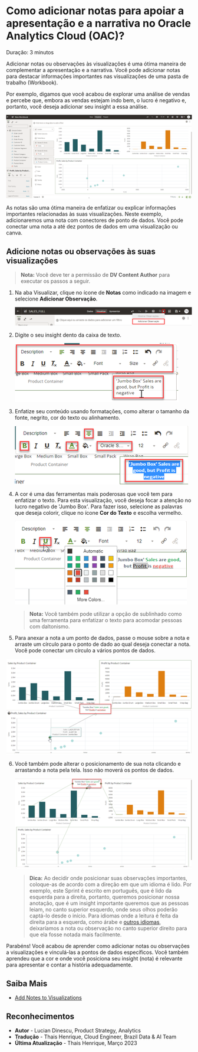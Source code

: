 # Como adicionar notas para apoiar a apresentação e a narrativa no Oracle Analytics Cloud (OAC)?

Duração: 3 minutos

Adicionar notas ou observações às visualizações é uma ótima maneira de complementar a apresentação e a narrativa. Você pode adicionar notas para destacar informações importantes nas visualizações de uma pasta de trabalho (Workbook).

Por exemplo, digamos que você acabou de explorar uma análise de vendas e percebe que, embora as vendas estejam indo bem, o lucro é negativo e, portanto, você deseja adicionar seu insight a essa análise.

   ![No Insights](images/sales-profit-by-product-container.png)

As notas são uma ótima maneira de enfatizar ou explicar informações importantes relacionadas às suas visualizações. Neste exemplo, adicionaremos uma nota com conectores de ponto de dados. Você pode conectar uma nota a até dez pontos de dados em uma visualização ou canva.

## Adicione notas ou observações às suas visualizações

>**Nota:** Você deve ter a permissão de **DV Content Author** para executar os passos a seguir.

1. Na aba Visualizar, clique no ícone de **Notas** como indicado na imagem e selecione **Adicionar Observação**.

   ![Add Note](images/add-note.png)

2. Digite o seu insight dento da caixa de texto.

   ![Type In Your Insight](images/type-insigth.png)

3. Enfatize seu conteúdo usando formatações, como alterar o tamanho da fonte, negrito, cor do texto ou alinhamento.

   ![Format Text](images/format-text.png)

4. A cor é uma das ferramentas mais poderosas que você tem para enfatizar o texto. Para esta visualização, você deseja focar a atenção no lucro negativo de 'Jumbo Box'. Para fazer isso, selecione as palavras que deseja colorir, clique no ícone **Cor do Texto** e escolha vermelho.

   ![Format Text Color](images/format-text-color.png)
     > **Nota:** Você também pode utilizar a opção de sublinhado como uma ferramenta para enfatizar o texto para acomodar pessoas com daltonismo.

5.  Para anexar a nota a um ponto de dados, passe o mouse sobre a nota e arraste um círculo para o ponto de dado ao qual deseja conectar a nota. Você pode conectar um círculo a vários pontos de dados.

   ![Attach Data Points](images/attach-data-points.png)

6. Você também pode alterar o posicionamento de sua nota clicando e arrastando a nota pela tela. Isso não moverá os pontos de dados.

   ![Drag the Note](images/drag-note.png)
   > **Dica:** Ao decidir onde posicionar suas observações importantes, coloque-as de acordo com a direção em que um idioma é lido. Por exemplo, este Sprint é escrito em português, que é lido da esquerda para a direita, portanto, queremos posicionar nossa anotação, que é um insight importante queremos que as pessoas leiam, no canto superior esquerdo, onde seus olhos poderão captá-lo desde o início. Para idiomas onde a leitura é feita da direita para a esquerda, como árabe e [outros idiomas](https://www.worldatlas.com/articles/which-languages-are-written-from-right-to-left.html), deixaríamos a nota ou observação no canto superior direito para que ela fosse notada mais facilmente.


Parabéns! Você acabou de aprender como adicionar notas ou observações a visualizações e vinculá-las a pontos de dados específicos. Você também aprendeu que a cor e onde você posiciona seu insight (nota) é relevante para apresentar e contar a história adequadamente.


## Saiba Mais
* [Add Notes to Visualizations](https://docs.oracle.com/en/cloud/paas/analytics-cloud/acubi/add-notes-visualizations.html#GUID-4C3A1144-7C3C-4F61-8111-00FADD62978D)

## Reconhecimentos
* **Autor** - Lucian Dinescu, Product Strategy, Analytics
* **Tradução** - Thais Henrique, Cloud Engineer, Brazil Data & AI Team
* **Última Atualização** - Thais Henrique,  Março 2023
